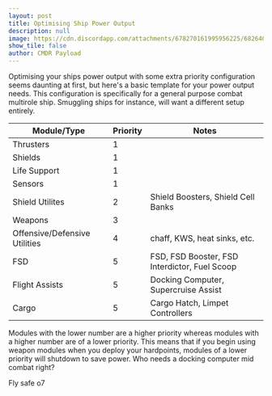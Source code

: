 ```yaml
---
layout: post
title: Optimising Ship Power Output
description: null
image: https://cdn.discordapp.com/attachments/678270161995956225/682640538171998272/latest.png
show_tile: false
author: CMDR Payload
---
```


Optimising your ships power output with some extra priority configuration seems daunting at first, but here's a basic template for your power output needs. This configuration is specifically for a general purpose combat multirole ship. Smuggling ships for instance, will want a different setup entirely.

| Module/Type | Priority | Notes |
| --- | --- | --- |
| Thrusters | 1 | |
| Shields | 1 | |
| Life Support | 1 | |
| Sensors | 1 | |
| Shield Utilites | 2 | Shield Boosters, Shield Cell Banks |
| Weapons | 3 | |
| Offensive/Defensive Utilities | 4 | chaff, KWS, heat sinks, etc. |
| FSD | 5 | FSD, FSD Booster, FSD Interdictor, Fuel Scoop | |
| Flight Assists | 5 | Docking Computer, Supercruise Assist | |
| Cargo | 5 | Cargo Hatch, Limpet Controllers |

Modules with the lower number are a higher priority whereas modules with a higher number are of a lower priority. This means that if you begin using weapon modules when you deploy your hardpoints, modules of a lower priority will shutdown to save power. Who needs a docking computer mid combat right?

Fly safe o7
